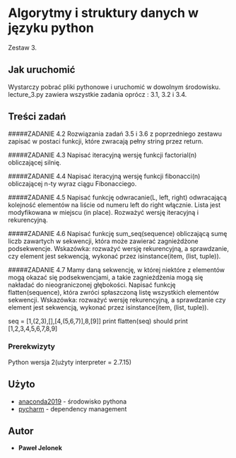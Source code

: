 # Algorytmy i struktury danych w języku python 

Zestaw 3.

## Jak uruchomić

Wystarczy pobrać pliki pythonowe i uruchomić w dowolnym środowisku.
lecture_3.py zawiera wszystkie zadania oprócz : 3.1, 3.2 i 3.4.
## Treści zadań
#####ZADANIE 4.2
Rozwiązania zadań 3.5 i 3.6 z poprzedniego zestawu zapisać w postaci funkcji, które zwracają pełny string przez return.

#####ZADANIE 4.3
Napisać iteracyjną wersję funkcji factorial(n) obliczającej silnię.

#####ZADANIE 4.4
Napisać iteracyjną wersję funkcji fibonacci(n) obliczającej n-ty wyraz ciągu Fibonacciego.

#####ZADANIE 4.5
Napisać funkcję odwracanie(L, left, right) odwracającą kolejność elementów na liście od numeru left do right włącznie. Lista jest modyfikowana w miejscu (in place). Rozważyć wersję iteracyjną i rekurencyjną.

#####ZADANIE 4.6
Napisać funkcję sum_seq(sequence) obliczającą sumę liczb zawartych w sekwencji, która może zawierać zagnieżdżone podsekwencje. Wskazówka: rozważyć wersję rekurencyjną, a sprawdzanie, czy element jest sekwencją, wykonać przez isinstance(item, (list, tuple)).

#####ZADANIE 4.7
Mamy daną sekwencję, w której niektóre z elementów mogą okazać się podsekwencjami, a takie zagnieżdżenia mogą się nakładać do nieograniczonej głębokości. Napisać funkcję flatten(sequence), która zwróci spłaszczoną listę wszystkich elementów sekwencji. Wskazówka: rozważyć wersję rekurencyjną, a sprawdzanie czy element jest sekwencją, wykonać przez isinstance(item, (list, tuple)).

seq = [1,(2,3),[],[4,(5,6,7)],8,[9]]
print flatten(seq)  should print [1,2,3,4,5,6,7,8,9]
### Prerekwizyty

Python wersja 2(użyty interpreter = 2.7.15)

## Użyto

* [anaconda2019](https://www.anaconda.com/distribution/) - środowisko pythona
* [pycharm](https://www.jetbrains.com/pycharm/download/) - dependency management

## Autor

* **Paweł Jelonek** 